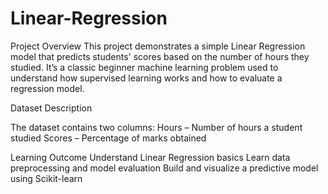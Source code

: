 # Linear-Regression
Project Overview
This project demonstrates a simple Linear Regression model that predicts students' scores based on the number of hours they studied.
It’s a classic beginner machine learning problem used to understand how supervised learning works and how to evaluate a regression model.

Dataset Description

The dataset contains two columns:
Hours – Number of hours a student studied
Scores – Percentage of marks obtained

Learning Outcome
Understand Linear Regression basics
Learn data preprocessing and model evaluation
Build and visualize a predictive model using Scikit-learn
